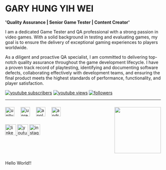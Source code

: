 # GARY HUNG YIH WEI

**'Quality Assurance | Senior Game Tester | Content Creator'**

I am a dedicated Game Tester and QA professional with a strong passion in video games. With a solid background in testing and evaluating games, my goal is to ensure the delivery of exceptional gaming experiences to players worldwide.

As a diligent and proactive QA specialist, I am committed to delivering top-notch quality assurance throughout the game development lifecycle. I have a proven track record of playtesting, identifying and documenting software defects, collaborating effectively with development teams, and ensuring the final product meets the highest standards of performance, functionality, and player satisfaction.

<!-- Social badges section -->
<p align="left">
  <a href="https://www.youtube.com/c/UCmkt8fd9weSvuUe-_iug_Wg?sub_confirmation=1">
    <img alt="youtube subscribers" title="Subscribe to my YouTube channel"
      src="https://custom-icon-badges.demolab.com/youtube/channel/subscribers/UCmkt8fd9weSvuUe-_iug_Wg?color=%23E05D44&logo=video&logoColor=white&style=for-the-badge&labelColor=CE4630"/></a>
  
  <a href="https://www.youtube.com/channel/UCmkt8fd9weSvuUe-_iug_Wg">
    <img alt="youtube views" title="YouTube views"
      src="https://custom-icon-badges.demolab.com/youtube/channel/views/UCmkt8fd9weSvuUe-_iug_Wg?color=%23E1AD0E&logo=eye&logoColor=white&style=for-the-badge&labelColor=C79600"/></a>
    
  <a href="https://github.com/Perfectus99?tab=followers">
    <img alt="followers" title="Follow me on Github"
      src="https://custom-icon-badges.demolab.com/github/followers/Perfectus99?color=236ad3&labelColor=1155ba&style=for-the-badge&logo=person-add&label=Follow&logoColor=white"/></a>
</p>

---

<!-- BEGIN YOUTUBE-CARDS -->
<!-- END YOUTUBE-CARDS -->







###
<img align="right" height="150" src="https://i.imgflip.com/65efzo.gif"  />

###

<div align="left">
  <img src="https://img.shields.io/badge/Unity-FFFFFF?logo=unity&logoColor=black&style=for-the-badge" height="30" alt="unity logo"  />
  <img width="12" />
  <img src="https://img.shields.io/badge/Unreal Engine-0E1128?logo=unrealengine&logoColor=white&style=for-the-badge" height="30" alt="unrealengine logo"  />
  <img width="12" />
  <img src="https://img.shields.io/badge/Apple-000000?logo=apple&logoColor=white&style=for-the-badge" height="30" alt="apple logo"  />
  <img width="12" />
  <img src="https://cdn.simpleicons.org/android/3DDC84" height="30" alt="android logo"  />
</div>

###

<div align="left">
  <a href="https://www.linkedin.com/in/garyhyw/" target="_blank">
    <img src="https://img.shields.io/static/v1?message=LinkedIn&logo=linkedin&label=&color=0077B5&logoColor=white&labelColor=&style=for-the-badge" height="35" alt="linkedin logo"  />
  </a>
  <a href="https://www.youtube.com/@perfectus99" target="_blank">
    <img src="https://img.shields.io/static/v1?message=Youtube&logo=youtube&label=&color=FF0000&logoColor=white&labelColor=&style=for-the-badge" height="35" alt="youtube logo"  />
  </a>
  <a href="https://www.instagram.com/perfectus_99/" target="_blank">
    <img src="https://img.shields.io/static/v1?message=Instagram&logo=instagram&label=&color=E4405F&logoColor=white&labelColor=&style=for-the-badge" height="35" alt="instagram logo"  />
  </a>
</div>

###

<br clear="both">

###

<p align="left">Hello World!!</p>

###

